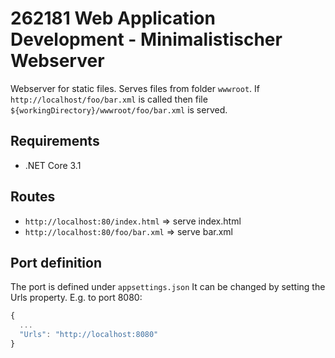 # 262181 Web Application Development - Minimalistischer Webserver
Webserver for static files. Serves files from folder `wwwroot`. If `http://localhost/foo/bar.xml` is called then file `${workingDirectory}/wwwroot/foo/bar.xml` is served.


## Requirements
- .NET Core 3.1

## Routes
- `http://localhost:80/index.html` => serve index.html
- `http://localhost:80/foo/bar.xml` => serve bar.xml

## Port definition
The port is defined under `appsettings.json`
It can be changed by setting the Urls property. E.g. to port 8080:
```javascript
{
  ...
  "Urls": "http://localhost:8080"
}
```
